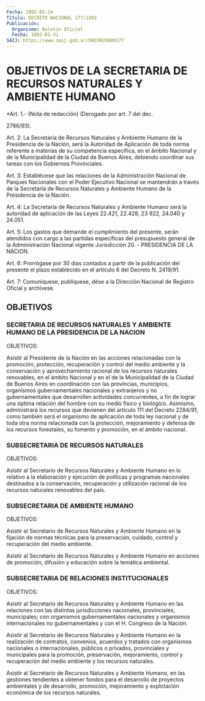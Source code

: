 ```yaml
---
Fecha: 1992-01-24
Título: DECRETO NACIONAL 177/1992
Publicación:
  Organismo: Boletín Oficial
  Fecha: 1992-01-31
SAIJ: https://www.saij.gob.ar/DN19920000177
---
```

# OBJETIVOS DE LA SECRETARIA DE RECURSOS NATURALES Y AMBIENTE HUMANO

<a id="1"></a>
*Art.  1.-  (Nota  de redacción) (Derogado por art. 7 del dec.

2786/93).

<a id="2"></a>
Art.  2: La Secretaría de Recursos Naturales y Ambiente Humano de la Presidencia  de la Nación, será la Autoridad de Aplicación de toda norma referente  a  materias  de su competencia específica, en el ámbito Nacional y de la Municipalidad  de  la  Ciudad  de Buenos Aires, debiendo coordinar sus tareas con los Gobiernos Provinciales.

<a id="3"></a>
Art.  3:  Establécese  que las relaciones de la Administración Nacional de Parques Nacionales  con  el Poder Ejecutivo Nacional se mantendrán  a  través  de  la Secretaria de  Recursos  Naturales  y Ambiente Humano de la Presidencia de la Nación.

<a id="4"></a>
Art.  4: La Secretaría de Recursos Naturales y Ambiente Humano será la autoridad  de  aplicación  de  las Leyes 22.421, 22.428, 23 922, 24.040 y 24.051.

<a id="5"></a>
Art.  5:  Los gastos que demande el cumplimiento del presente, serán  atendidos    con   cargo  a  las  partidas  específicas  del presupuesto  general  de  la    Administración    Nacional  vigente Jurisdicción 20. - PRESIDENCIA DE LA NACION.

<a id="6"></a>
Art.  6:  Prorrógase  por  30  días  contados  a  partir de la publicación del presente el plazo establecido en el artículo  6 del Decreto N. 2419/91.

<a id="7"></a>
Art.  7: Comuníquese, publíquese, dése a la Dirección Nacional de Registro Oficial y archívese.

## OBJETIVOS

### SECRETARIA    DE   RECURSOS  NATURALES  Y  AMBIENTE  HUMANO  DE  LA PRESIDENCIA DE LA NACION

<a id="1"></a>
OBJETIVOS:

Asistir  al  Presidente  de la Nación en las acciones relacionadas con la promoción, protección,  recuperación  y  control  del  medio ambiente  y  la  conservación  y  aprovechamiento  racional  de los recursos naturales renovables, en el ámbito Nacional y en el de  la Municipalidad  de la Ciudad de Buenos Aires en coordinación con las provincias, municipios,  organismos  gubernamentales  nacionales  y extranjeros   y  no  gubernamentales  que  desarrollen  actividades concurrentes,  a  fin  de lograr una óptima relación del hombre con su medio físico y biológico.  Asimismo,  administrará  los recursos que  devienen  del  artículo 111 del Decreto 2284/91, como  también será el organismo de  aplicación  de  toda  ley  nacional y de toda otra  norma relacionada con la protección, mejoramiento  y  defensa de los  recursos  forestales,  su fomento y promoción, en el ámbito nacional.

### SUBSECRETARIA DE RECURSOS NATURALES

<a id="2"></a>
OBJETIVOS:

Asistir  al  Secretario de Recursos Naturales y Ambiente Humano en lo relativo a la  elaboración  y ejecución de políticas y programas nacionales destinados a la conservación, recuperación y utilización  racional  de  los recursos  naturales  renovables  del país.

### SUBSECRETARIA DE AMBIENTE HUMANO

<a id="3"></a>
OBJETIVOS:

Asistir  al  Secretario de Recursos Naturales y Ambiente Humano en la fijación de  normas  técnicas  para  la  preservación,  cuidado, control y recuperación del medio ambiente.

Asistir  al Secretario de Recursos Naturales y Ambiente Humano  en acciones de  promoción,  difusión  y  educación  sobre  la temática ambiental.

### SUBSECRETARIA DE RELACIONES INSTITUCIONALES

<a id="4"></a>
OBJETIVOS:

Asistir  al  Secretario de Recursos Naturales y Ambiente Humano en las  relaciones    con  las  distintas  jurisdicciones  nacionales, provinciales,  municipales;    con    organismos    gubernamentales nacionales  y organismos internacionales no gubernamentales  y  con el H. Congreso de la Nación.

Asistir al Secretario  de  Recursos Naturales y Ambiente Humano en la realización de contratos,  convenios,  acuerdos  y  tratados con organismos  nacionales  o  internacionales,  públicos  o  privados, provinciales    y  municipales  para  la  promoción,  preservación, mejoramiento, control  y  recuperación  del  medio  ambiente  y los recursos naturales.

Asistir al Secretario de Recursos Naturales y Ambiente Humano,  en las  gestiones  tendientes  a  obtener fondos para el desarrollo de proyectos ambientales y de desarrollo,  promoción,  mejoramiento  y explotación económica de los recursos naturales.